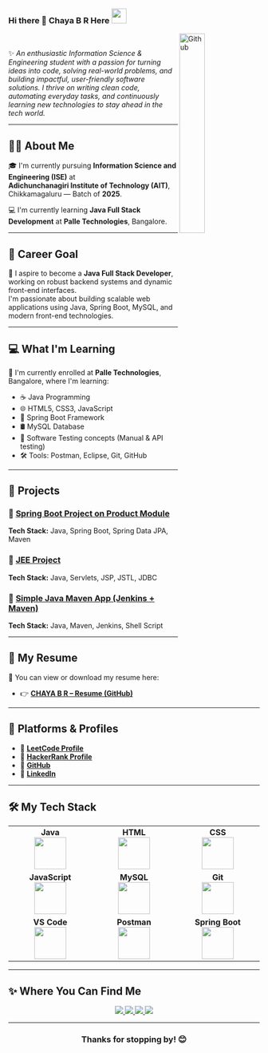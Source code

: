 ### <p> Hi there 👋 Chaya B R Here <img src="https://github.com/anathayna/anathayna/blob/master/assets/enthusiast.gif?raw=1" height="30vw" width="30vw"/></p>
<img width="32%" align="right" alt="Github" src="https://user-images.githubusercontent.com/48678280/88862734-4903af80-d201-11ea-968b-9c939d88a37c.gif" /><br>

✨ *An enthusiastic Information Science & Engineering student with a passion for turning ideas into code, solving real-world problems, and building impactful, user-friendly software solutions. I thrive on writing clean code, automating everyday tasks, and continuously learning new technologies to stay ahead in the tech world.*

---

## 👩‍🎓 About Me

🎓 I'm currently pursuing **Information Science and Engineering (ISE)** at  
**Adichunchanagiri Institute of Technology (AIT)**, Chikkamagaluru — Batch of **2025**.

💻 I'm currently learning **Java Full Stack Development** at **Palle Technologies**, Bangalore.

---

## 🚀 Career Goal

🎯 I aspire to become a **Java Full Stack Developer**, working on robust backend systems and dynamic front-end interfaces.  
I'm passionate about building scalable web applications using Java, Spring Boot, MySQL, and modern front-end technologies.

---

## 💻 What I'm Learning

📌 I'm currently enrolled at **Palle Technologies**, Bangalore, where I'm learning:

- ☕ Java Programming  
- 🌐 HTML5, CSS3, JavaScript  
- 🌿 Spring Boot Framework  
- 🛢️ MySQL Database  
- 🧪 Software Testing concepts (Manual & API testing)  
- 🛠️ Tools: Postman, Eclipse, Git, GitHub

---

## 📁 Projects

### 🔗 [Spring Boot Project on Product Module](https://github.com/chayabr/Spring-Boot-project-on-product-module)
**Tech Stack:** Java, Spring Boot, Spring Data JPA, Maven

### 🔗 [JEE Project](https://github.com/chayabr/JEE-project)  
**Tech Stack:** Java, Servlets, JSP, JSTL, JDBC

### 🔗 [Simple Java Maven App (Jenkins + Maven)](https://github.com/chayabr/simple-java-maven-app)  
**Tech Stack:** Java, Maven, Jenkins, Shell Script

---


## 📄 My Resume

📌 You can view or download my resume here:

- 👉 [**CHAYA B R – Resume (GitHub)**](https://github.com/chayabr/RESUME/blob/main/CHAYA%20PALLE%20RESUME.pdf)

---

## 🧠 Platforms & Profiles

- 🔗 [**LeetCode Profile**](https://leetcode.com/chayabr)  
- 🔗 [**HackerRank Profile**](https://www.hackerrank.com/profile/chayabr62)  
- 🔗 [**GitHub**](https://github.com/chayabr)  
- 🔗 [**LinkedIn**](https://www.linkedin.com/in/chaya-b-r-578877353)

---

## 🛠 My Tech Stack

<table>
<tbody>
<tr>
  <td align="center" width="20%">
    <b>Java</b><br/>
    <img height="64px" src="https://www.vectorlogo.zone/logos/java/java-ar21.svg">
  </td>
  <td align="center" width="20%">
    <b>HTML</b><br/>
    <img height="64px" src="https://img.icons8.com/color/2x/html-5.png">
  </td>
  <td align="center" width="20%">
    <b>CSS</b><br/>
    <img height="64px" src="https://cdn.svgporn.com/logos/css-3.svg">
  </td>
</tr>

<tr>
  <td align="center" width="20%">
    <b>JavaScript</b><br/>
    <img height="64px" src="https://cdn.svgporn.com/logos/javascript.svg">
  </td>
  <td align="center" width="20%">
    <b>MySQL</b><br/>
    <img height="64px" src="https://img.icons8.com/ios-filled/2x/sql.png">
  </td>
  <td align="center" width="20%">
    <b>Git</b><br/>
    <img height="64px" src="https://img.icons8.com/ios-glyphs/2x/github-2.png">
  </td>
</tr>

<tr>
  <td align="center" width="20%">
    <b>VS Code</b><br/>
    <img height="64px" src="https://cdn.svgporn.com/logos/visual-studio-code.svg">
  </td>
  <td align="center" width="20%">
    <b>Postman</b><br/>
    <img height="64px" src="https://www.vectorlogo.zone/logos/getpostman/getpostman-icon.svg">
  </td>
  <td align="center" width="20%">
    <b>Spring Boot</b><br/>
    <img height="64px" src="https://www.vectorlogo.zone/logos/springio/springio-icon.svg">
  </td>
</tr>
</tbody>
</table>

---

## ✨ Where You Can Find Me

<p align="center">
  <a href="https://www.linkedin.com/in/chaya-b-r-578877353">
    <img src="https://img.shields.io/badge/LinkedIn-%230077B5.svg?&style=flat-square&logo=linkedin&logoColor=white">
  </a>

  <a href="https://github.com/chayabr">
    <img src="https://img.shields.io/badge/Github-%230A0A0A.svg?&style=flat-square&logo=Github&logoColor=white">  
  </a>

  <a href="https://leetcode.com/chayabr">
    <img src="https://img.shields.io/badge/LeetCode-%23000000.svg?&style=flat-square&logo=leetcode&logoColor=white">
  </a>

  <a href="https://www.hackerrank.com/profile/chayabr62">
    <img src="https://img.shields.io/badge/HackerRank-%232EC866.svg?&style=flat-square&logo=hackerrank&logoColor=white">
  </a>
</p>

---

<h3 align="center">Thanks for stopping by! 😊</h3>
